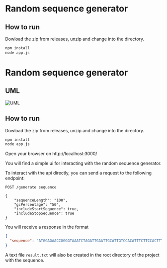 # Random sequence generator


## How to run
Dowload the zip from releases, unzip and change into the directory.
```bash
npm install
node app.js
```
# Random sequence generator

## UML

![UML](./UML.png)

## How to run

Dowload the zip from releases, unzip and change into the directory.

```bash
npm install
node app.js
```

Open your browser on http://localhost:3000/

You will find a simple ui for interacting with the random sequence generator.

To interact with the api directly, you can send a request to the following endpoint:

```
POST /generate sequence

{
    "sequenceLength": "100",
    "gcPercentage": "50",
    "includeStartSequence": true,
    "includeStopSequence": true
}
```

You will receive a response in the format

```json
{
  "sequence": "ATGGAGAACCGGGGTAAATCTAGATTGAATTGCATTGTCCACATTTCTTCCACTTTGAGCGCGGAAGCTAGTTCCTACGCACCCACTCTATAGCAAGGGGGCGTAA"
}
```

A text file `result.txt` will also be created in the root directory of the project with the sequence.
